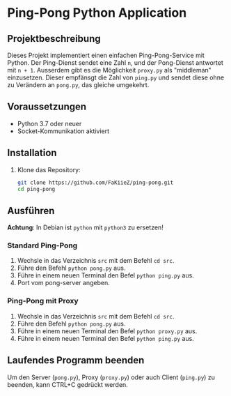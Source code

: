 # Ping-Pong Python Application

## Projektbeschreibung

Dieses Projekt implementiert einen einfachen Ping-Pong-Service mit Python. Der Ping-Dienst sendet eine Zahl `n`, und der Pong-Dienst antwortet mit `n + 1`. Ausserdem gibt es die Möglichkeit `proxy.py` als "middleman" einzusetzen. Dieser empfänsgt die Zahl von `ping.py` und sendet diese ohne zu Verändern an `pong.py`, das gleiche umgekehrt.

## Voraussetzungen

- Python 3.7 oder neuer
- Socket-Kommunikation aktiviert

## Installation

1. Klone das Repository:
   ```bash
   git clone https://github.com/FaKiieZ/ping-pong.git
   cd ping-pong
   ```

## Ausführen

**Achtung**: In Debian ist `python` mit `python3` zu ersetzen!

### Standard Ping-Pong

1. Wechsle in das Verzeichnis `src` mit dem Befehl `cd src`.
2. Führe den Befehl `python pong.py` aus.
3. Führe in einem neuen Terminal den Befel `python ping.py` aus.
4. Port vom pong-server angeben.

### Ping-Pong mit Proxy

1. Wechsle in das Verzeichnis `src` mit dem Befehl `cd src`.
2. Führe den Befehl `python pong.py` aus.
3. Führe in einem neuen Terminal den Befel `python proxy.py` aus.
4. Führe in einem neuen Terminal den Befel `python ping.py` aus.

## Laufendes Programm beenden

Um den Server (`pong.py`), Proxy (`proxy.py`) oder auch Client (`ping.py`) zu beenden, kann CTRL+C gedrückt werden.
